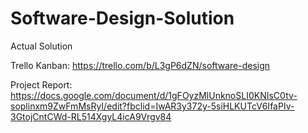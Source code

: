 # Software-Design-Solution
Actual Solution

Trello Kanban: https://trello.com/b/L3gP6dZN/software-design

Project Report: https://docs.google.com/document/d/1gFOyzMlUnknoSLI0KNIsC0tv-soplinxm9ZwFmMsRyI/edit?fbclid=IwAR3y372y-5siHLKUTcV6IfaPIv-3GtojCntCWd-RL514XgyL4icA9Vrgv84